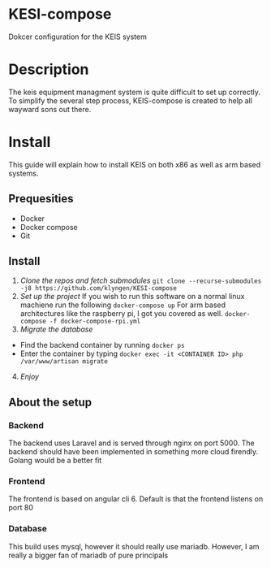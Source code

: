 # KESI-compose
Dokcer configuration for the KEIS system

# Description
The keis equipment managment system is quite difficult to set up correctly. To simplify the several step process, KEIS-compose is created
to help all wayward sons out there.

# Install
This guide will explain how to install KEIS on both x86 as well as arm based systems.

## Prequesities
 * Docker
 * Docker compose
 * Git

## Install
1. *Clone the repos and fetch submodules*
`git clone --recurse-submodules -j8 https://github.com/klyngen/KESI-compose`
2. *Set up the project*
If you wish to run this software on a normal linux machiene run the following
`docker-compose up`
For arm based architectures like the raspberry pi, I got you covered as well.
`docker-compose -f docker-compose-rpi.yml`
3. *Migrate the database*
 - Find the backend container by running `docker ps`
 - Enter the container by typing `docker exec -it <CONTAINER ID> php /var/www/artisan migrate`
4. *Enjoy*


## About the setup

### Backend
The backend uses Laravel and is served through nginx on port 5000. The backend should have been implemented in something more cloud firendly. Golang would be a better fit

### Frontend
The frontend is based on angular cli 6. Default is that the frontend listens on port 80

### Database
This build uses mysql, however it should really use mariadb. However, I am really a bigger fan of mariadb of pure principals
